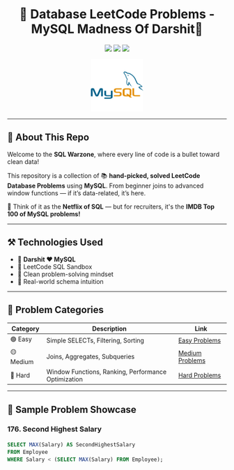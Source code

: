 <h1 align="center">🚀 Database LeetCode Problems - MySQL Madness Of Darshit💾</h1>

<p align="center">
  <img src="https://img.shields.io/badge/Level-Up%20SQL-🔥%20MySQL%20Mastery-blueviolet?style=for-the-badge" />
  <img src="https://img.shields.io/badge/Problems%20Solved-100%2B-success?style=for-the-badge&logo=leetcode" />
  <img src="https://img.shields.io/badge/Made%20with-%F0%9F%92%BB%20Love%20%26%20Joins-yellow?style=for-the-badge" />
</p>

<p align="center">
  <img src="https://raw.githubusercontent.com/devicons/devicon/master/icons/mysql/mysql-original-wordmark.svg" alt="mysql" width="120" />
</p>

---

## 📌 About This Repo

Welcome to the **SQL Warzone**, where every line of code is a bullet toward clean data!

This repository is a collection of 📚 **hand-picked, solved LeetCode Database Problems** using **MySQL**. From beginner joins to advanced window functions — if it’s data-related, it’s here.

🧠 Think of it as the **Netflix of SQL** — but for recruiters, it's the **IMDB Top 100 of MySQL problems!**

---

## ⚒️ Technologies Used

- 🐬 **Darshit ❤️ MySQL**
- 🧪 LeetCode SQL Sandbox
- 🧠 Clean problem-solving mindset
- 💼 Real-world schema intuition

---

## 🧩 Problem Categories

| Category | Description | Link |
|----------|-------------|------|
| 🟢 Easy   | Simple SELECTs, Filtering, Sorting | [Easy Problems](./Easy) |
| 🟡 Medium | Joins, Aggregates, Subqueries | [Medium Problems](./Medium) |
| 🔴 Hard   | Window Functions, Ranking, Performance Optimization | [Hard Problems](./Hard) |

---

## 🧠 Sample Problem Showcase

### 176. Second Highest Salary  
```sql
SELECT MAX(Salary) AS SecondHighestSalary
FROM Employee
WHERE Salary < (SELECT MAX(Salary) FROM Employee);
```